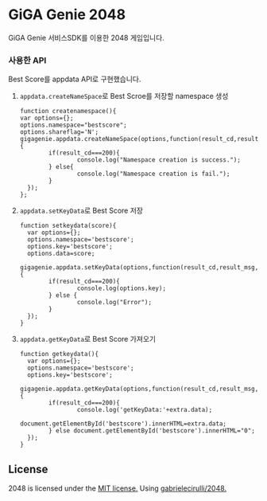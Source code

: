 # GiGA Genie 2048
GiGA Genie 서비스SDK를 이용한 2048 게임입니다. 

### 사용한 API
Best Score를 appdata API로 구현했습니다.

 1. `appdata.createNameSpace`로 Best Scroe를 저장할 namespace 생성

        function createnamespace(){
        var options={};
        options.namespace="bestscore";
        options.shareflag='N';
        gigagenie.appdata.createNameSpace(options,function(result_cd,result_msg,extra){
                if(result_cd===200){
                        console.log("Namespace creation is success.");
                } else{
                        console.log("Namespace creation is fail.");                        
                }
          });
        };

 2. `appdata.setKeyData`로 Best Score 저장
 
        function setkeydata(score){
          var options={};
          options.namespace='bestscore';
          options.key='bestscore';
          options.data=score;
          gigagenie.appdata.setKeyData(options,function(result_cd,result_msg,extra){
                if(result_cd===200){
                        console.log(options.key);
                } else {
                        console.log("Error");
                }
          });
        }
 3. `appdata.getKeyData`로 Best Score 가져오기
 
        function getkeydata(){
          var options={};
          options.namespace='bestscore';
          options.key='bestscore';
          gigagenie.appdata.getKeyData(options,function(result_cd,result_msg,extra){
                if(result_cd===200){
                        console.log('getKeyData:'+extra.data);
                        document.getElementById('bestscore').innerHTML=extra.data;
                } else document.getElementById('bestscore').innerHTML="0";
          });
        }



## License
2048 is licensed under the [MIT license.](https://github.com/gabrielecirulli/2048/blob/master/LICENSE.txt)
Using [gabrielecirulli/2048.](https://github.com/gabrielecirulli/2048)
